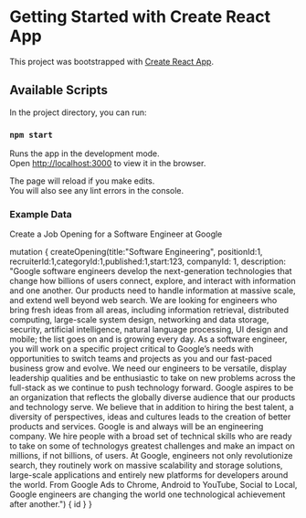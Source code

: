 # Getting Started with Create React App

This project was bootstrapped with [Create React App](https://github.com/facebook/create-react-app).

## Available Scripts

In the project directory, you can run:

### `npm start`

Runs the app in the development mode.\
Open [http://localhost:3000](http://localhost:3000) to view it in the browser.

The page will reload if you make edits.\
You will also see any lint errors in the console.

### Example Data

Create a Job Opening for a Software Engineer at Google

mutation {
  createOpening(title:"Software Engineering", positionId:1, recruiterId:1,categoryId:1,published:1,start:123, companyId: 1, description: "Google software engineers develop the next-generation technologies that change how billions of users connect, explore, and interact with information and one another. Our products need to handle information at massive scale, and extend well beyond web search. We are looking for engineers who bring fresh ideas from all areas, including information retrieval, distributed computing, large-scale system design, networking and data storage, security, artificial intelligence, natural language processing, UI design and mobile; the list goes on and is growing every day. As a software engineer, you will work on a specific project critical to Google’s needs with opportunities to switch teams and projects as you and our fast-paced business grow and evolve. We need our engineers to be versatile, display leadership qualities and be enthusiastic to take on new problems across the full-stack as we continue to push technology forward. Google aspires to be an organization that reflects the globally diverse audience that our products and technology serve. We believe that in addition to hiring the best talent, a diversity of perspectives, ideas and cultures leads to the creation of better products and services. Google is and always will be an engineering company. We hire people with a broad set of technical skills who are ready to take on some of technologys greatest challenges and make an impact on millions, if not billions, of users. At Google, engineers not only revolutionize search, they routinely work on massive scalability and storage solutions, large-scale applications and entirely new platforms for developers around the world. From Google Ads to Chrome, Android to YouTube, Social to Local, Google engineers are changing the world one technological achievement after another.") {
    id
  }
}
